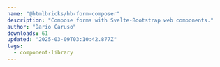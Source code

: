 ```yaml
---
name: "@htmlbricks/hb-form-composer"
description: "Compose forms with Svelte-Bootstrap web components."
author: "Dario Caruso"
downloads: 61
updated: "2025-03-09T03:10:42.877Z"
tags: 
  - component-library
---
```

